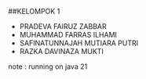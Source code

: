 ##KELOMPOK 1

- PRADEVA FAIRUZ ZABBAR
- MUHAMMAD FARRAS ILHAMI
- SAFINATUNNAJAH MUTIARA PUTRI
- RAZKA DAVINAZA MUKTI

note : running on java 21
